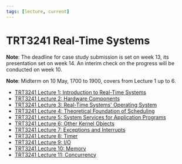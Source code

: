 ```yaml
---
tags: [lecture, current]
---
```


# TRT3241 Real-Time Systems

**Note**: The deadline for case study submission is set on week 13, its
presentation set on week 14. An interim check on the progress will be conducted
on week 10.

**Note**: Midterm on 10 May, 1700 to 1900, covers from Lecture 1 up to 6.

- [TRT3241 Lecture 1: Introduction to Real-Time Systems](202403301907.md)
- [TRT3241 Lecture 2: Hardware Components](202404051151.md)
- [TRT3241 Lecture 3: Real-Time Systems' Operating System](202404131610.md)
- [TRT3241 Lecture 4: Theoretical Foundation of Scheduling](202404232238.md)
- [TRT3241 Lecture 5: System Services for Application Programs](202404300816.md)
- [TRT3241 Lecture 6: Other Kernel Objects](202405041008.md)
- [TRT3241 Lecture 7: Exceptions and Interrupts](202405221949.md)
- [TRT3241 Lecture 8: Timer](202405222045.md)
- [TRT3241 Lecture 9: I/O](202407012204.md)
- [TRT3241 Lecture 10: Memory](202407012237.md)
- [TRT3241 Lecture 11: Concurrency](202407021422.md)
